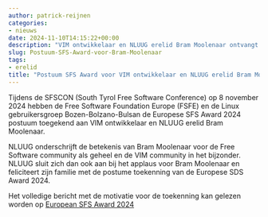 ```yaml
---
author: patrick-reijnen
categories:
- nieuws
date: 2024-11-10T14:15:22+00:00
description: "VIM ontwikkelaar en NLUUG erelid Bram Moolenaar ontvangt postuum SFS Award"
slug: Postuum-SFS-Award-voor-Bram-Moolenaar
tags:
- erelid
title: "Postuum SFS Award voor VIM ontwikkelaar en NLUUG erelid Bram Moolenaar"
---
```


Tijdens de SFSCON (South Tyrol Free Software Conference) op 8 november 2024 hebben de Free Software Foundation Europe (FSFE) en de Linux gebruikersgroep Bozen-Bolzano-Bulsan de Europese SFS Award 2024 postuum toegekend aan VIM ontwikkelaar en NLUUG erelid Bram Moolenaar.

NLUUG onderschrijft de betekenis van Bram Moolenaar voor de Free Software community als geheel en de VIM community in het bijzonder. NLUUG sluit zich dan ook aan bij het applaus voor Bram Moolenaar en feliciteert zijn familie met de postume toekenning van de Europese SDS Award 2024.

Het volledige bericht met de motivatie voor de toekenning kan gelezen worden op [European SFS Award 2024](https://www.sfscon.it/awards/european-sfs-award-2024/)

